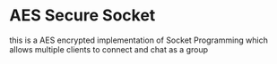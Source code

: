 # AES Secure Socket
 
this is a AES encrypted implementation of Socket Programming which allows multiple clients to connect and chat as a group
